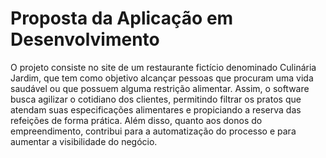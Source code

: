 # Proposta da Aplicação em Desenvolvimento

O projeto consiste no site de um restaurante fictício denominado Culinária Jardim, que tem como objetivo alcançar pessoas que procuram uma vida saudável ou que possuem alguma restrição alimentar. Assim, o software busca agilizar o cotidiano dos clientes, permitindo filtrar os pratos que atendam suas especificações alimentares e propiciando a reserva das refeições de forma prática. Além disso, quanto aos donos do empreendimento, contribui para a automatização do processo e para aumentar a visibilidade do negócio. 
